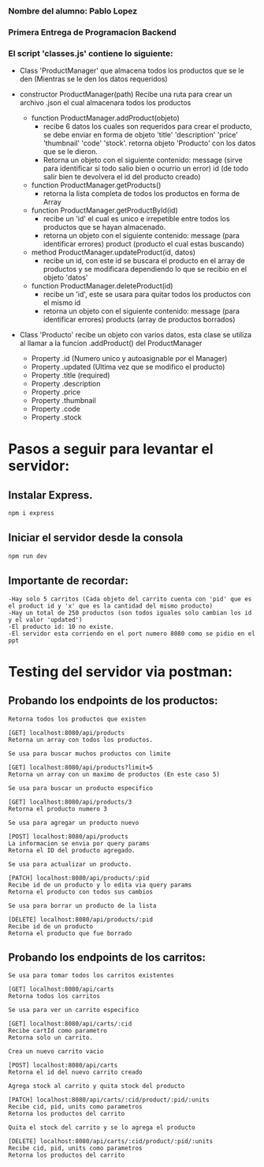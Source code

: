 ### Nombre del alumno: Pablo Lopez
### Primera Entrega de Programacion Backend

### El script 'classes.js' contiene lo siguiente:

- Class 'ProductManager' que almacena todos los productos que se le den (Mientras se le den los datos requeridos)
- constructor ProductManager(path) Recibe una ruta para crear un archivo .json el cual almacenara todos los productos
    - function ProductManager.addProduct(objeto)
        - recibe 6 datos los cuales son requeridos para crear el producto, se debe enviar en forma de objeto 'title' 'description' 'price' 'thumbnail' 'code' 'stock'. retorna objeto 'Producto' con los datos que se le dieron.
        - Retorna un objeto con el siguiente contenido: message (sirve para identificar si todo salio bien o ocurrio un error) id (de todo salir bien te devolvera el id del producto creado)
    - function ProductManager.getProducts()
        - retorna la lista completa de todos los productos en forma de Array
    - function ProductManager.getProductById(id)
        - recibe un 'id' el cual es unico e irrepetible entre todos los productos que se hayan almacenado.
        - retorna un objeto con el siguiente contenido: message (para identificar errores) product (producto el cual estas buscando)
    - method ProductManager.updateProduct(id, datos)
        - recibe un id, con este id se buscara el producto en el array de productos y se modificara dependiendo lo que se recibio en el objeto 'datos'
    - function ProductManager.deleteProduct(id)
        - recibe un 'id', este se usara para quitar todos los productos con el mismo id
        - retorna un objeto con el siguiente contenido: message (para identificar errores) products (array de productos borrados)

- Class 'Producto' recibe un objeto con varios datos, esta clase se utiliza al llamar a la funcion .addProduct() del ProductManager
    - Property .id (Numero unico y autoasignable por el Manager)
    - Property .updated (Ultima vez que se modifico el producto)
    - Property .title (required)
    - Property .description
    - Property .price
    - Property .thumbnail
    - Property .code
    - Property .stock

# Pasos a seguir para levantar el servidor:

## Instalar Express.
```bash
npm i express
```
## Iniciar el servidor desde la consola
```bash
npm run dev
```
## Importante de recordar:
```
-Hay solo 5 carritos (Cada objeto del carrito cuenta con 'pid' que es el product id y 'x' que es la cantidad del mismo producto)
-Hay un total de 250 productos (son todos iguales solo cambian los id y el valor 'updated')
-El producto id: 10 no existe.
-El servidor esta corriendo en el port numero 8080 como se pidio en el ppt
```

# Testing del servidor via postman:

## Probando los endpoints de los productos:

```
Retorna todos los productos que existen

[GET] localhost:8080/api/products
Retorna un array con todos los productos.
```
```
Se usa para buscar muchos productos con limite

[GET] localhost:8080/api/products?limit=5
Retorna un array con un maximo de productos (En este caso 5)
```
```
Se usa para buscar un producto especifico

[GET] localhost:8080/api/products/3
Retorna el producto numero 3
```
```
Se usa para agregar un producto nuevo

[POST] localhost:8080/api/products
La informacion se envia por query params
Retorna el ID del producto agregado.
```
```
Se usa para actualizar un producto.

[PATCH] localhost:8080/api/products/:pid
Recibe id de un producto y lo edita via query params
Retorna el producto con todos sus cambios
```
```
Se usa para borrar un producto de la lista

[DELETE] localhost:8080/api/products/:pid
Recibe id de un producto
Retorna el producto que fue borrado
```
## Probando los endpoints de los carritos:

```
Se usa para tomar todos los carritos existentes

[GET] localhost:8080/api/carts
Retorna todos los carritos
```
```
Se usa para ver un carrito especifico

[GET] localhost:8080/api/carts/:cid
Recibe cartId como parametro
Retorna solo un carrito.
```
```
Crea un nuevo carrito vacio

[POST] localhost:8080/api/carts
Retorna el id del nuevo carrito creado
```
```
Agrega stock al carrito y quita stock del producto

[PATCH] localhost:8080/api/carts/:cid/product/:pid/:units
Recibe cid, pid, units como parametros
Retorna los productos del carrito
```
```
Quita el stock del carrito y se lo agrega el producto

[DELETE] localhost:8080/api/carts/:cid/product/:pid/:units
Recibe cid, pid, units como parametros
Retorna los productos del carrito
```